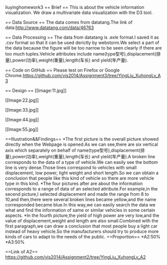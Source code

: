 liuyinghomework3
== Brief ==
This is about the vehicle information visualization. We draw a multivariate data visualization with the D3 tool.

== Data Source ==
The data comes from datatang.The link of data:http://www.datatang.com/data/46763

== Data Processing ==
The data from datatang is .exle format.I saved it as .csv format so that it can be used derictly by webstorm.We select a part of the data because the figure will be too narrow to be seen clearly if there are too much tuples.Vehicle attributes include name(type型号),displacement(排量),power(功率),weight(重量),length(车长) and yield(年产量).

== Code on GitHub ==
Please test on Firefox or Google Chrome.https://github.com/vis2014/Assignment3/tree/YingLiu_XuhongLv_A3

== Design ==
[[Image:11.jpg]]
<p></p>
[[Image:22.jpg]]
<p></p>
[[Image:33.jpg]]
<p></p>
[[Image:44.jpg]]
<p></p>
[[Image:55.jpg]]
<p></p>

==Illustration&&Findings==
*The first picture is the overall picture showed directly when the Webpage is opened.As we can see,there are six vertical axis which separately on behalf of name(type型号),displacement(排量),power(功率),weight(重量),length(车长) and yield(年产量).A broken line corresponds to the data of a type of vehicle.We can easily see the bottom line is very dense.Those lines  correspond to vehicles with small displacement, low power, light weight and short length.So we can obtain a conclusion that people like this kind of vehicle so there are more vehicle type in this kind.
*The four pictures after are about the information corresponds to a range of data of an selected attribute.For example,in the secend picture,I selected displacement and made the range from 8 to 10,and then,there were several broken lines became yellow,and the name corresponded became blue.In this way,we can easily search the data we what and find the information of same or similar vehicles in some certain aspects.
*In the fourth picture,the yield of high power are very low,and the  value of displacement,weight and length are also small.Combined with the first paragraph,we can draw a conclusion that most people buy a light car instead of heavy vehicle.So the manufacturers should try to produce more kinds of cars to adapt to the needs of the public.
==Proportion==
*A2:50%
*A3:50%

==Link of A2==
https://github.com/vis2014/Assignment2/tree/YingLiu_XuhongLv_A2

